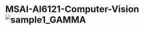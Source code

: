 # MSAI-AI6121-Computer-Vision![sample1_GAMMA](https://user-images.githubusercontent.com/78581569/215753336-3438e430-1151-4a5e-b9e9-b2e1851e55c0.jpg)
